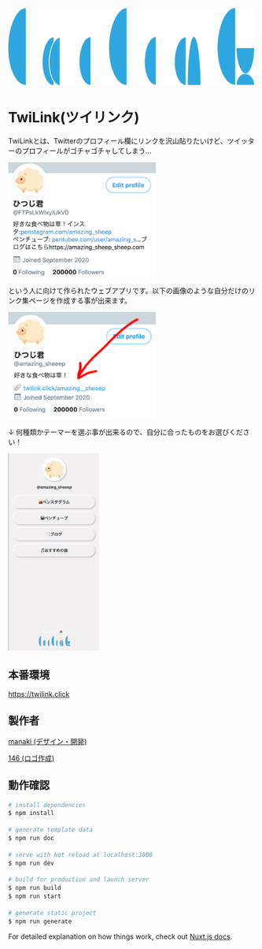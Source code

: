 
<img src="./assets/images/layouts/header/logo.svg" width="500"/>

# TwiLink(ツイリンク)

TwiLinkとは、Twitterのプロフィール欄にリンクを沢山貼りたいけど、ツイッターのプロフィールがゴチャゴチャしてしまう...

<img src="./static/images/intro/screenshot.png" width="300"/>


という人に向けて作られたウェブアプリです。以下の画像のような自分だけのリンク集ページを作成する事が出来ます。

<img src="./static/images/intro/screenshot2.png" width="300"/>

↓ 何種類かテーマーを選ぶ事が出来るので、自分に合ったものをお選びください！

<img src="./static/images/intro/screenshot3.png" height="400"/>


## 本番環境

https://twilink.click


## 製作者

[manaki (デザイン・開発)](https://twitter.com/mikeanakida)  

[146 (ロゴ作成)](https://twitter.com/zyung_zyung)

## 動作確認

```bash
# install dependencies
$ npm install

# generate template data
$ npm run doc

# serve with hot reload at localhost:3000
$ npm run dev

# build for production and launch server
$ npm run build
$ npm run start

# generate static project
$ npm run generate
```
For detailed explanation on how things work, check out [Nuxt.js docs](https://nuxtjs.org).
